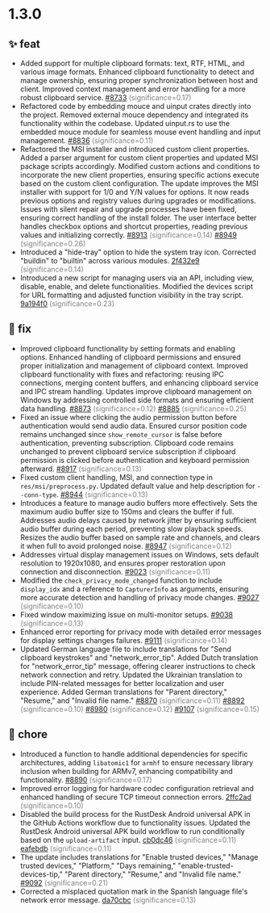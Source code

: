 # 1.3.0
## ✨ feat
- Added support for multiple clipboard formats: text, RTF, HTML, and various image formats. Enhanced clipboard functionality to detect and manage ownership, ensuring proper synchronization between host and client. Improved context management and error handling for a more robust clipboard service. [#8733](https://github.com/rustdesk/rustdesk/pull/8733) <span style='color:grey;'>(significance=0.17)</span>
- Refactored code by embedding mouce and uinput crates directly into the project. Removed external mouce dependency and integrated its functionality within the codebase. Updated uinput.rs to use the embedded mouce module for seamless mouse event handling and input management. [#8836](https://github.com/rustdesk/rustdesk/pull/8836) <span style='color:grey;'>(significance=0.11)</span>
- Refactored the MSI installer and introduced custom client properties. Added a parser argument for custom client properties and updated MSI package scripts accordingly. Modified custom actions and conditions to incorporate the new client properties, ensuring specific actions execute based on the custom client configuration. The update improves the MSI installer with support for 1/0 and Y/N values for options. It now reads previous options and registry values during upgrades or modifications. Issues with silent repair and upgrade processes have been fixed, ensuring correct handling of the install folder. The user interface better handles checkbox options and shortcut properties, reading previous values and initializing correctly. [#8913](https://github.com/rustdesk/rustdesk/pull/8913) <span style='color:grey;'>(significance=0.14)</span> [#8949](https://github.com/rustdesk/rustdesk/pull/8949) <span style='color:grey;'>(significance=0.26)</span>
- Introduced a "hide-tray" option to hide the system tray icon. Corrected "buildin" to "builtin" across various modules. [2f432e9](https://github.com/rustdesk/rustdesk/commit/2f432e941ddae05ce8a0603ec29791c6b79d2f17) <span style='color:grey;'>(significance=0.14)</span>
- Introduced a new script for managing users via an API, including view, disable, enable, and delete functionalities. Modified the devices script for URL formatting and adjusted function visibility in the tray script. [9a194f0](https://github.com/rustdesk/rustdesk/commit/9a194f085060c171009430cfd78d0a784b2dc656) <span style='color:grey;'>(significance=0.23)</span>

## 🐛 fix
- Improved clipboard functionality by setting formats and enabling options. Enhanced handling of clipboard permissions and ensured proper initialization and management of clipboard context. Improved clipboard functionality with fixes and refactoring: reusing IPC connections, merging content buffers, and enhancing clipboard service and IPC stream handling. Updates improve clipboard management on Windows by addressing controlled side formats and ensuring efficient data handling. [#8873](https://github.com/rustdesk/rustdesk/pull/8873) <span style='color:grey;'>(significance=0.12)</span> [#8885](https://github.com/rustdesk/rustdesk/pull/8885) <span style='color:grey;'>(significance=0.25)</span>
- Fixed an issue where clicking the audio permission button before authentication would send audio data. Ensured cursor position code remains unchanged since `show_remote_cursor` is false before authentication, preventing subscription. Clipboard code remains unchanged to prevent clipboard service subscription if clipboard permission is clicked before authentication and keyboard permission afterward. [#8917](https://github.com/rustdesk/rustdesk/pull/8917) <span style='color:grey;'>(significance=0.13)</span>
- Fixed custom client handling, MSI, and connection type in `res/msi/preprocess.py`. Updated default value and help description for `--conn-type`. [#8944](https://github.com/rustdesk/rustdesk/pull/8944) <span style='color:grey;'>(significance=0.13)</span>
- Introduces a feature to manage audio buffers more effectively. Sets the maximum audio buffer size to 150ms and clears the buffer if full. Addresses audio delays caused by network jitter by ensuring sufficient audio buffer during each period, preventing slow playback speeds. Resizes the audio buffer based on sample rate and channels, and clears it when full to avoid prolonged noise. [#8947](https://github.com/rustdesk/rustdesk/pull/8947) <span style='color:grey;'>(significance=0.12)</span>
- Addresses virtual display management issues on Windows, sets default resolution to 1920x1080, and ensures proper restoration upon connection and disconnection. [#9023](https://github.com/rustdesk/rustdesk/pull/9023) <span style='color:grey;'>(significance=0.11)</span>
- Modified the `check_privacy_mode_changed` function to include `display_idx` and a reference to `CapturerInfo` as arguments, ensuring more accurate detection and handling of privacy mode changes. [#9027](https://github.com/rustdesk/rustdesk/pull/9027) <span style='color:grey;'>(significance=0.10)</span>
- Fixed window maximizing issue on multi-monitor setups. [#9038](https://github.com/rustdesk/rustdesk/pull/9038) <span style='color:grey;'>(significance=0.13)</span>
- Enhanced error reporting for privacy mode with detailed error messages for display settings changes failures. [#9111](https://github.com/rustdesk/rustdesk/pull/9111) <span style='color:grey;'>(significance=0.14)</span>
- Updated German language file to include translations for "Send clipboard keystrokes" and "network_error_tip". Added Dutch translation for "network_error_tip" message, offering clearer instructions to check network connection and retry. Updated the Ukrainian translation to include PIN-related messages for better localization and user experience. Added German translations for "Parent directory," "Resume," and "Invalid file name." [#8870](https://github.com/rustdesk/rustdesk/pull/8870) <span style='color:grey;'>(significance=0.11)</span> [#8892](https://github.com/rustdesk/rustdesk/pull/8892) <span style='color:grey;'>(significance=0.10)</span> [#8980](https://github.com/rustdesk/rustdesk/pull/8980) <span style='color:grey;'>(significance=0.12)</span> [#9107](https://github.com/rustdesk/rustdesk/pull/9107) <span style='color:grey;'>(significance=0.15)</span>

## 🔧 chore
- Introduced a function to handle additional dependencies for specific architectures, adding `libatomic1` for `armhf` to ensure necessary library inclusion when building for ARMv7, enhancing compatibility and functionality. [#8890](https://github.com/rustdesk/rustdesk/pull/8890) <span style='color:grey;'>(significance=0.17)</span>
- Improved error logging for hardware codec configuration retrieval and enhanced handling of secure TCP timeout connection errors. [2ffc2ad](https://github.com/rustdesk/rustdesk/commit/2ffc2ad85b5f7252ba4abe5bb6b1d7efa704b081) <span style='color:grey;'>(significance=0.10)</span>
- Disabled the build process for the RustDesk Android universal APK in the GitHub Actions workflow due to functionality issues. Updated the RustDesk Android universal APK build workflow to run conditionally based on the `upload-artifact` input. [cb0dc46](https://github.com/rustdesk/rustdesk/commit/cb0dc46d08927513ff024e2f6546a09672874bbc) <span style='color:grey;'>(significance=0.11)</span> [eafebdb](https://github.com/rustdesk/rustdesk/commit/eafebdba210cad50c837fbf6607df6e22e494ee8) <span style='color:grey;'>(significance=0.11)</span>
- The update includes translations for "Enable trusted devices," "Manage trusted devices," "Platform," "Days remaining," "enable-trusted-devices-tip," "Parent directory," "Resume," and "Invalid file name." [#9092](https://github.com/rustdesk/rustdesk/pull/9092) <span style='color:grey;'>(significance=0.21)</span>
- Corrected a misplaced quotation mark in the Spanish language file's network error message. [da70cbc](https://github.com/rustdesk/rustdesk/commit/da70cbcddae703e7fb80e077adbd452c078c132c) <span style='color:grey;'>(significance=0.13)</span>